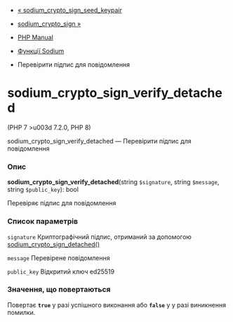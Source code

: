 - [«
sodium_crypto_sign_seed_keypair](function.sodium-crypto-sign-seed-keypair.md)
- [sodium_crypto_sign »](function.sodium-crypto-sign.md)

- [PHP Manual](index.md)
- [Функції Sodium](ref.sodium.md)
- Перевірити підпис для повідомлення

# sodium_crypto_sign_verify_detached

(PHP 7 \>u003d 7.2.0, PHP 8)

sodium_crypto_sign_verify_detached — Перевірити підпис для повідомлення

### Опис

**sodium_crypto_sign_verify_detached**(string `$signature`, string
`$message`, string `$public_key`): bool

Перевіряє підпис для повідомлення

### Список параметрів

`signature`
Криптографічний підпис, отриманий за допомогою
[sodium_crypto_sign_detached()](function.sodium-crypto-sign-detached.md)

`message`
Перевірене повідомлення

`public_key`
Відкритий ключ ed25519

### Значення, що повертаються

Повертає **`true`** у разі успішного виконання або **`false`** у
у разі виникнення помилки.
